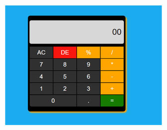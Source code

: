 <p align="center">
  <img src="https://github.com/tavinhoo/jsCalculator/blob/main/assets/printCalculator.PNG">
</p>
